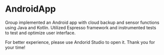 # AndroidApp

Group implemented an Android app with cloud backup and sensor functions using Java and Kotlin.
Utilized Espresso framework and instrumented tests to test and optimize user interface. 

For better experience, please use Andorid Studio to open it. Thank you for your time!
